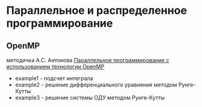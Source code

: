 # Параллельное и распределенное программирование

## OpenMP

методичка А.С. Антонова
[Параллельное программирование
с использованием технологии
OpenMP ](https://parallel.ru/sites/default/files/info/parallel/openmp/OpenMP.pdf)

* example1 - подсчет интеграла
* example2 - решение дифференциального уравнения методом Рунге-Кутты
* example3 - решение системы ОДУ методом Рунге-Кутты
